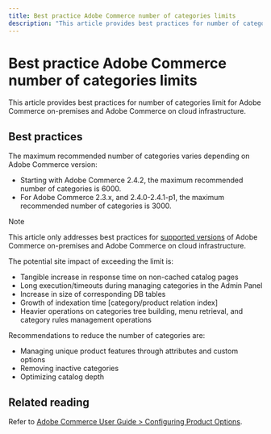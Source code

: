 ```yaml
---
title: Best practice Adobe Commerce number of categories limits
description: "This article provides best practices for number of categories limit for Adobe Commerce on-premises and Adobe Commerce on cloud infrastructure."
---
```


# Best practice Adobe Commerce number of categories limits

This article provides best practices for number of categories limit for Adobe Commerce on-premises and Adobe Commerce on cloud infrastructure.

## Best practices

The maximum recommended number of categories varies depending on Adobe Commerce version:

* Starting with Adobe Commerce 2.4.2, the maximum recommended number of categories is 6000.
* For Adobe Commerce 2.3.x, and 2.4.0-2.4.1-p1, the maximum recommended number of categories is 3000.

>[!NOTE]
>
>This article only addresses best practices for [supported versions](https://magento.com/sites/default/files/magento-software-lifecycle-policy.pdf) of Adobe Commerce on-premises and Adobe Commerce on cloud infrastructure.

The potential site impact of exceeding the limit is:

* Tangible increase in response time on non-cached catalog pages
* Long execution/timeouts during managing categories in the Admin Panel
* Increase in size of corresponding DB tables
* Growth of indexation time \[category/product relation index\]
* Heavier operations on categories tree building, menu retrieval, and category rules management operations

Recommendations to reduce the number of categories are:

* Managing unique product features through attributes and custom options
* Removing inactive categories
* Optimizing catalog depth

## Related reading

Refer to [Adobe Commerce User Guide > Configuring Product Options](https://docs.magento.com/user-guide/catalog/inventory-product-stock-options.html). 
